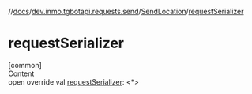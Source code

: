 //[docs](../../../index.md)/[dev.inmo.tgbotapi.requests.send](../index.md)/[SendLocation](index.md)/[requestSerializer](request-serializer.md)



# requestSerializer  
[common]  
Content  
open override val [requestSerializer](request-serializer.md): <*>  



